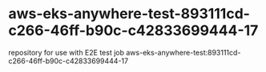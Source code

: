 # aws-eks-anywhere-test-893111cd-c266-46ff-b90c-c42833699444-17
repository for use with E2E test job aws-eks-anywhere-test:893111cd-c266-46ff-b90c-c42833699444-17
